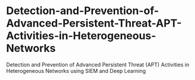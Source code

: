 # Detection-and-Prevention-of-Advanced-Persistent-Threat-APT-Activities-in-Heterogeneous-Networks
Detection and Prevention of Advanced Persistent Threat (APT) Activities in Heterogeneous Networks using SIEM and Deep Learning
